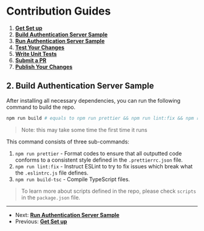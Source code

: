 # Contribution Guides

1. **[Get Set up](<1. get-set-up.md>)**
2. **[Build Authentication Server Sample](<2. build-authentication-sample.md>)**
3. **[Run Authentication Server Sample](<3. run-authentication-sample.md>)**
4. **[Test Your Changes](<4. test-your-changes.md>)**
5. **[Write Unit Tests](<5. write-unit-tests.md>)**
6. **[Submit a PR](<6. submit-a-pr.md>)**
7. **[Publish Your Changes](<7. publish-your-changes.md>)**

## 2. Build Authentication Server Sample

After installing all necessary dependencies, you can run the following command to build the repo.

```bash
npm run build # equals to npm run prettier && npm run lint:fix && npm run build-tsc
```

> Note: this may take some time the first time it runs

This command consists of three sub-commands:

1. `npm run prettier` - Format codes to ensure that all outputted code conforms to a consistent style defined in the `.prettierrc.json` file.
2. `npm run lint:fix` - Instruct ESLint to try to fix issues which break what the `.eslintrc.js` file defines.
3. `npm run build-tsc` - Compile TypeScript files.

>To learn more about scripts defined in the repo, please check `scripts` in the `package.json` file.

---

- Next: **[Run Authentication Server Sample](<3. run-authentication-sample.md>)**
- Previous: **[Get Set up](<1. get-set-up.md>)**
